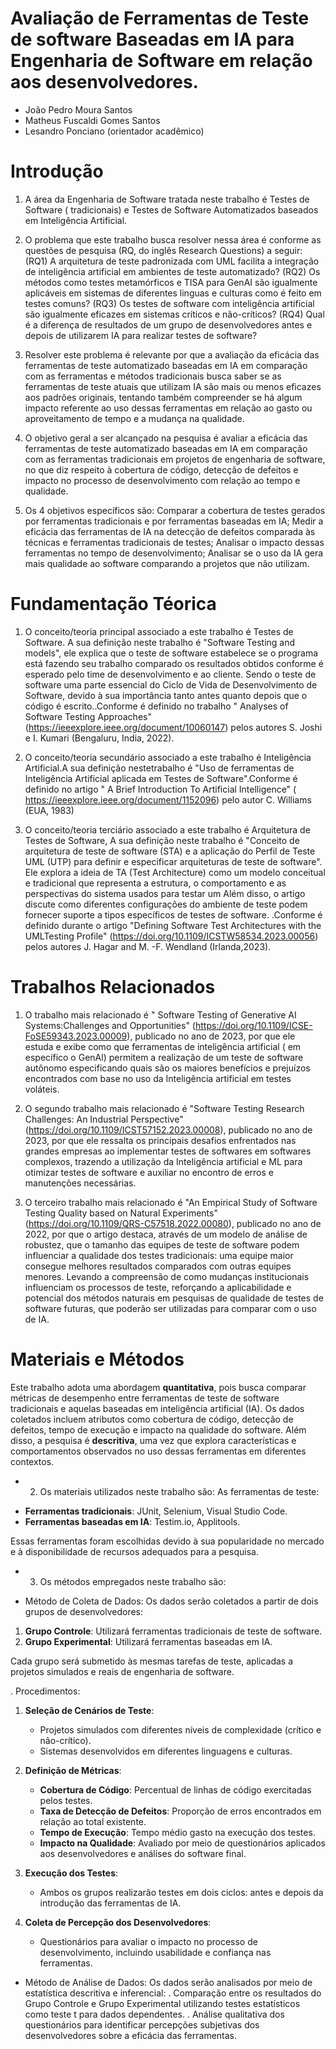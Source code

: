 # Avaliação de Ferramentas de Teste de software Baseadas em IA para Engenharia de Software em relação aos desenvolvedores.

* João Pedro Moura Santos
* Matheus Fuscaldi Gomes Santos
* Lesandro Ponciano (orientador acadêmico)

# Introdução

1. A área da Engenharia de Software tratada neste trabalho é Testes de Software ( tradicionais) e Testes de Software Automatizados baseados em Inteligência Artificial.

2. O problema que este trabalho busca resolver nessa área é conforme as questões de pesquisa (RQ, do inglês Research Questions) a seguir: (RQ1) A arquitetura de teste padronizada com UML facilita a integração de inteligência artificial em ambientes de teste automatizado? (RQ2) Os métodos como testes metamórficos e TISA para GenAI são igualmente aplicáveis em sistemas de diferentes linguas e culturas como é feito em testes comuns? (RQ3) Os testes de software com inteligência artificial são igualmente eficazes em sistemas críticos e não-críticos? (RQ4) Qual é a diferença de resultados de um grupo de desenvolvedores antes e depois de utilizarem IA para realizar testes de software?

3. Resolver este problema é relevante por que a avaliação da eficácia das ferramentas de teste automatizado baseadas em IA em comparação com as ferramentas e métodos tradicionais busca saber se as ferramentas de teste atuais que utilizam IA são mais ou menos eficazes aos padrões originais, tentando também compreender se há algum impacto referente ao uso dessas ferramentas em relação ao gasto ou aproveitamento de tempo e a mudança na qualidade. 

4. O objetivo geral a ser alcançado na pesquisa é avaliar a eficácia das ferramentas de teste automatizado baseadas em IA em comparação com as ferramentas tradicionais em projetos de engenharia de software, no que diz respeito à cobertura de código, detecção de defeitos e impacto no processo de desenvolvimento com relação ao tempo e qualidade.

5. Os 4 objetivos específicos são: Comparar a cobertura de testes gerados por ferramentas tradicionais e por ferramentas baseadas em IA;
Medir a eficácia das ferramentas de IA na detecção de defeitos comparada às técnicas e ferramentas tradicionais de testes;
Analisar o impacto dessas ferramentas no tempo de desenvolvimento;
Analisar se o uso da IA gera mais qualidade ao software comparando a projetos que não utilizam.

# Fundamentação Téorica


 1. O conceito/teoria principal associado a este trabalho é Testes de Software. A sua definição neste trabalho é "Software Testing and models", ele explica que o teste de software estabelece se o programa está fazendo seu trabalho comparado os resultados obtidos conforme é esperado pelo time de desenvolvimento e ao cliente. Sendo o teste de software uma parte essencial do Ciclo de Vida de Desenvolvimento de Software, devido à sua importância tanto antes quanto depois que o código é escrito..Conforme é definido no trabalho " Analyses of Software Testing Approaches" (https://ieeexplore.ieee.org/document/10060147) pelos autores S. Joshi e I. Kumari (Bengaluru, India, 2022).
    
2. O conceito/teoria secundário associado a este trabalho é Inteligência Artificial.A sua definição nestetrabalho é "Uso de ferramentas de Inteligência Artificial aplicada em Testes de Software".Conforme é definido no artigo " A Brief Introduction To Artificial Intelligence" ( https://ieeexplore.ieee.org/document/1152096) pelo autor C. Williams (EUA, 1983)
   
3. O conceito/teoria terciário associado a este trabalho é Arquitetura de Testes de Software, A sua definição neste trabalho é "Conceito de arquitetura de teste de software (STA) e a aplicação do Perfil de Teste UML (UTP) para definir e especificar arquiteturas de teste de software". Ele explora a ideia de TA (Test Architecture) como um modelo conceitual e tradicional que representa a estrutura, o comportamento e as perspectivas do sistema usados para testar um Além disso, o artigo discute como diferentes configurações do ambiente de teste podem fornecer suporte a tipos específicos de testes de software. .Conforme é definido durante o artigo "Defining Software Test Architectures with the UMLTesting Profile" (https://doi.org/10.1109/ICSTW58534.2023.00056) pelos autores J. Hagar and M. -F. Wendland (Irlanda,2023).



# Trabalhos Relacionados

1. O trabalho mais relacionado é " Software Testing of Generative AI Systems:Challenges and Opportunities" (https://doi.org/10.1109/ICSE-FoSE59343.2023.00009), publicado no ano de 2023, por que ele estuda e exibe como que ferramentas de inteligência artificial ( em específico o GenAl) permitem a realização de um teste de software autônomo especificando quais são os maiores benefícios e prejuízos encontrados com base no uso da Inteligência artificial em testes voláteis.

2. O segundo trabalho mais relacionado é "Software Testing Research Challenges: An Industrial Perspective" (https://doi.org/10.1109/ICST57152.2023.00008), publicado no ano de 2023, por que ele ressalta os principais desafios enfrentados nas grandes empresas ao implementar testes de softwares em softwares complexos, trazendo a utilização da Inteligência artificial e ML para otimizar testes de software e auxiliar no encontro de erros e manutenções necessárias.

3. O terceiro trabalho mais relacionado é "An Empirical Study of Software Testing Quality based on Natural Experiments" (https://doi.org/10.1109/QRS-C57518.2022.00080), publicado no ano de 2022,  por que o artigo destaca, através de um modelo de análise de robustez, que o tamanho das equipes de teste de software podem influenciar a qualidade dos testes tradicionais: uma equipe maior consegue melhores resultados comparados com outras equipes menores. Levando a compreensão de como mudanças institucionais influenciam os processos de teste, reforçando a aplicabilidade e potencial dos métodos naturais em pesquisas de qualidade de testes de software futuras, que poderão ser utilizadas para comparar com o uso de IA.

   
# Materiais e Métodos

Este trabalho adota uma abordagem **quantitativa**, pois busca comparar métricas de desempenho entre ferramentas de teste de software tradicionais e aquelas baseadas em inteligência artificial (IA). Os dados coletados incluem atributos como cobertura de código, detecção de defeitos, tempo de execução e impacto na qualidade do software. Além disso, a pesquisa é **descritiva**, uma vez que explora características e comportamentos observados no uso dessas ferramentas em diferentes contextos.


* 2. Os materiais utilizados neste trabalho são:
As ferramentas de teste:
- **Ferramentas tradicionais**: JUnit, Selenium, Visual Studio Code.
- **Ferramentas baseadas em IA**: Testim.io, Applitools.

Essas ferramentas foram escolhidas devido à sua popularidade no mercado e à disponibilidade de recursos adequados para a pesquisa.

* 3. Os métodos empregados neste trabalho são:

- Método de Coleta de Dados:
Os dados serão coletados a partir de dois grupos de desenvolvedores: 

1. **Grupo Controle**: Utilizará ferramentas tradicionais de teste de software.
2. **Grupo Experimental**: Utilizará ferramentas baseadas em IA.

Cada grupo será submetido às mesmas tarefas de teste, aplicadas a projetos simulados e reais de engenharia de software. 



. Procedimentos:
1. **Seleção de Cenários de Teste**:
   - Projetos simulados com diferentes níveis de complexidade (crítico e não-crítico).
   - Sistemas desenvolvidos em diferentes linguagens e culturas.

2. **Definição de Métricas**:
   - **Cobertura de Código**: Percentual de linhas de código exercitadas pelos testes.
   - **Taxa de Detecção de Defeitos**: Proporção de erros encontrados em relação ao total existente.
   - **Tempo de Execução**: Tempo médio gasto na execução dos testes.
   - **Impacto na Qualidade**: Avaliado por meio de questionários aplicados aos desenvolvedores e análises do software final.

3. **Execução dos Testes**:
   - Ambos os grupos realizarão testes em dois ciclos: antes e depois da introdução das ferramentas de IA.

4. **Coleta de Percepção dos Desenvolvedores**:
   - Questionários para avaliar o impacto no processo de desenvolvimento, incluindo usabilidade e confiança nas ferramentas.
  
     

- Método de Análise de Dados:
Os dados serão analisados por meio de estatística descritiva e inferencial:
. Comparação entre os resultados do Grupo Controle e Grupo Experimental utilizando testes estatísticos como teste t para dados dependentes.
. Análise qualitativa dos questionários para identificar percepções subjetivas dos desenvolvedores sobre a eficácia das ferramentas.

 

###


